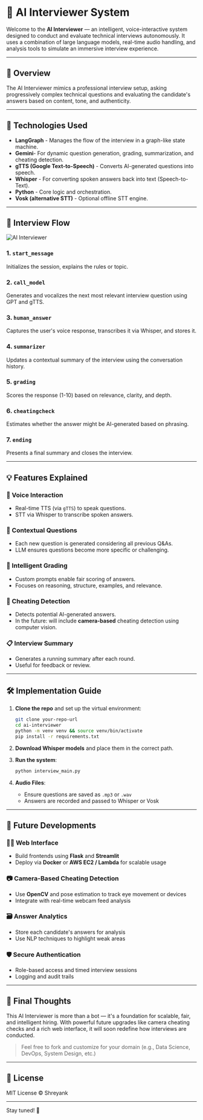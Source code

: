 # 🤖 AI Interviewer System

Welcome to the **AI Interviewer** — an intelligent, voice-interactive system designed to conduct and evaluate technical interviews autonomously. It uses a combination of large language models, real-time audio handling, and analysis tools to simulate an immersive interview experience.

---

## 🧠 Overview

The AI Interviewer mimics a professional interview setup, asking progressively complex technical questions and evaluating the candidate's answers based on content, tone, and authenticity.

---

## 🔧 Technologies Used

- **LangGraph** - Manages the flow of the interview in a graph-like state machine.
- **Gemini**- For dynamic question generation, grading, summarization, and cheating detection.
- **gTTS (Google Text-to-Speech)** - Converts AI-generated questions into speech.
- **Whisper** - For converting spoken answers back into text (Speech-to-Text).
- **Python** - Core logic and orchestration.
- **Vosk (alternative STT)** - Optional offline STT engine.

---

## 🔁 Interview Flow

![AI Interviewer](images/ai_interviewer.png)

### 1. `start_message`

Initializes the session, explains the rules or topic.

### 2. `call_model`

Generates and vocalizes the next most relevant interview question using GPT and gTTS.

### 3. `human_answer`

Captures the user's voice response, transcribes it via Whisper, and stores it.

### 4. `summarizer`

Updates a contextual summary of the interview using the conversation history.

### 5. `grading`

Scores the response (1-10) based on relevance, clarity, and depth.

### 6. `cheatingcheck`

Estimates whether the answer might be AI-generated based on phrasing.

### 7. `ending`

Presents a final summary and closes the interview.

---

## 💡 Features Explained

### 🎤 Voice Interaction

- Real-time TTS (via `gTTS`) to speak questions.
- STT via Whisper to transcribe spoken answers.

### 🧠 Contextual Questions

- Each new question is generated considering all previous Q&As.
- LLM ensures questions become more specific or challenging.

### 📝 Intelligent Grading

- Custom prompts enable fair scoring of answers.
- Focuses on reasoning, structure, examples, and relevance.

### 🚨 Cheating Detection

- Detects potential AI-generated answers.
- In the future: will include **camera-based** cheating detection using computer vision.

### 📋 Interview Summary

- Generates a running summary after each round.
- Useful for feedback or review.

---

## 🛠️ Implementation Guide

1. **Clone the repo** and set up the virtual environment:

   ```bash
   git clone your-repo-url
   cd ai-interviewer
   python -m venv venv && source venv/bin/activate
   pip install -r requirements.txt
   ```

2. **Download Whisper models** and place them in the correct path.

3. **Run the system**:

   ```bash
   python interview_main.py
   ```

4. **Audio Files**:

   - Ensure questions are saved as `.mp3` or `.wav`
   - Answers are recorded and passed to Whisper or Vosk

---

## 🚀 Future Developments

### 🧑‍💻 Web Interface

- Build frontends using **Flask** and **Streamlit**
- Deploy via **Docker** or **AWS EC2 / Lambda** for scalable usage

### 📷 Camera-Based Cheating Detection

- Use **OpenCV** and pose estimation to track eye movement or devices
- Integrate with real-time webcam feed analysis

### 🗃️ Answer Analytics

- Store each candidate's answers for analysis
- Use NLP techniques to highlight weak areas

### 🛡️ Secure Authentication

- Role-based access and timed interview sessions
- Logging and audit trails

---

## 🧪 Final Thoughts

This AI Interviewer is more than a bot — it's a foundation for scalable, fair, and intelligent hiring. With powerful future upgrades like camera cheating checks and a rich web interface, it will soon redefine how interviews are conducted.

> Feel free to fork and customize for your domain (e.g., Data Science, DevOps, System Design, etc.)

---

## 📄 License

MIT License © Shreyank

---

Stay tuned! 🚀

